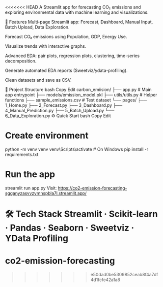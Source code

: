<<<<<<< HEAD
A Streamlit app for forecasting CO₂ emissions and exploring environmental data with machine learning and visualizations.

🚀 Features
Multi-page Streamlit app: Forecast, Dashboard, Manual Input, Batch Upload, Data Exploration.

Forecast CO₂ emissions using Population, GDP, Energy Use.

Visualize trends with interactive graphs.

Advanced EDA: pair plots, regression plots, clustering, time-series decomposition.

Generate automated EDA reports (Sweetviz/ydata-profiling).

Clean datasets and save as CSV.

📁 Project Structure
bash
Copy
Edit
carbon_emiision/
├── app.py                  # Main app entrypoint
├── models/emission_model.pkl
├── utils/utils.py           # Helper functions
├── sample_emissions.csv     # Test dataset
└── pages/
    ├── 1_Home.py
    ├── 2_Forecast.py
    ├── 3_Dashboard.py
    ├── 4_Manual_Prediction.py
    ├── 5_Batch_Upload.py
    └── 6_Data_Exploration.py
⚙️ Quick Start
bash
Copy
Edit
# Create environment
python -m venv venv
venv\Scripts\activate    # On Windows
pip install -r requirements.txt

# Run the app
streamlit run app.py
Visit: https://co2-emission-forecasting-sgganyzasvvzvmnspbla7l.streamlit.app/


🛠️ Tech Stack
Streamlit · Scikit-learn · Pandas · Seaborn · Sweetviz · YData Profiling
=======
# co2-emission-forecasting
>>>>>>> e50dad0be5309852ceab8f4a7df4d1fcfe42a1a8
